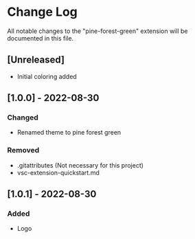 # Change Log

All notable changes to the "pine-forest-green" extension will be documented in this file.

## [Unreleased]

- Initial coloring added

## [1.0.0] - 2022-08-30

### Changed

- Renamed theme to pine forest green

### Removed

- .gitattributes (Not necessary for this project)
- vsc-extension-quickstart.md

## [1.0.1] - 2022-08-30

### Added

- Logo
